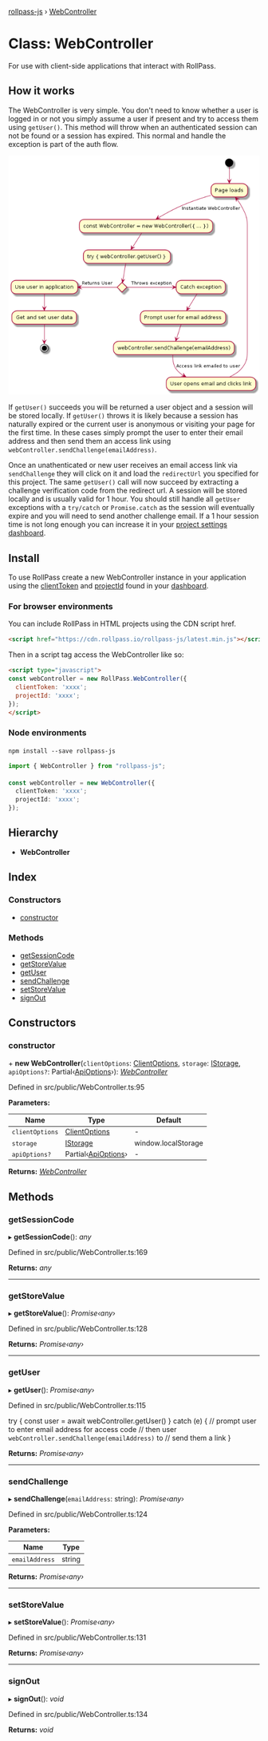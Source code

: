 [rollpass-js](../README.md) › [WebController](webcontroller.md)

# Class: WebController

For use with client-side applications that interact with RollPass.

## How it works
The WebController is very simple. You don't need to know whether a user is logged in or not you simply assume a user if present and try to access them using `getUser()`. This method will throw when an authenticated session can not be found or a session has expired. This normal and handle the exception is part of the auth flow.

![Flow diagram](../assets/uml/webcontroller.puml.png)

If `getUser()` succeeds you will be returned a user object and a session will be stored locally. If `getUser()` throws it is likely because a session has naturally expired or the current user is anonymous or visiting your page for the first time. In these cases simply prompt the user to enter their email address and then send them an access link using `webController.sendChallenge(emailAddress)`.

Once an unathenticated or new user receives an email access link via `sendChallenge` they will click on it and load the `redirectUrl` you specified for this project. The same `getUser()` call will now succeed by extracting a challenge verification code from the redirect url. A session will be stored locally and is usually valid for 1 hour. You should still handle all `getUser` exceptions with a `try/catch` or `Promise.catch` as the session will eventually expire and you will need to send another challenge email. If a 1 hour session time is not long enough you can increase it in your [project settings dashboard](https://rollpass.io/dashboard).

## Install

To use RollPass create a new WebController instance in your application using the [clientToken](https://rollpass.io/dashboard) and [projectId](https://rollpass.io/dashboard) found in your [dashboard](https://rollpass.io/dashboard).

### For browser environments
You can include RollPass in HTML projects using the CDN script href.

```html
<script href="https://cdn.rollpass.io/rollpass-js/latest.min.js"></script>
```

Then in a script tag access the WebController like so:
```html
<script type="javascript">
const webController = new RollPass.WebController({
  clientToken: 'xxxx';
  projectId: 'xxxx';
});
</script>
```
### Node environments

`npm install --save rollpass-js`

```typescript
import { WebController } from "rollpass-js";

const webController = new WebController({
  clientToken: 'xxxx';
  projectId: 'xxxx';
});
```

## Hierarchy

* **WebController**

## Index

### Constructors

* [constructor](webcontroller.md#constructor)

### Methods

* [getSessionCode](webcontroller.md#getsessioncode)
* [getStoreValue](webcontroller.md#getstorevalue)
* [getUser](webcontroller.md#getuser)
* [sendChallenge](webcontroller.md#sendchallenge)
* [setStoreValue](webcontroller.md#setstorevalue)
* [signOut](webcontroller.md#signout)

## Constructors

###  constructor

\+ **new WebController**(`clientOptions`: [ClientOptions](../interfaces/clientoptions.md), `storage`: [IStorage](../interfaces/istorage.md), `apiOptions?`: Partial‹[ApiOptions](../interfaces/apioptions.md)›): *[WebController](webcontroller.md)*

Defined in src/public/WebController.ts:95

**Parameters:**

Name | Type | Default |
------ | ------ | ------ |
`clientOptions` | [ClientOptions](../interfaces/clientoptions.md) | - |
`storage` | [IStorage](../interfaces/istorage.md) |  window.localStorage |
`apiOptions?` | Partial‹[ApiOptions](../interfaces/apioptions.md)› | - |

**Returns:** *[WebController](webcontroller.md)*

## Methods

###  getSessionCode

▸ **getSessionCode**(): *any*

Defined in src/public/WebController.ts:169

**Returns:** *any*

___

###  getStoreValue

▸ **getStoreValue**(): *Promise‹any›*

Defined in src/public/WebController.ts:128

**Returns:** *Promise‹any›*

___

###  getUser

▸ **getUser**(): *Promise‹any›*

Defined in src/public/WebController.ts:115

try {
  const user = await webController.getUser()
} catch (e) {
  // prompt user to enter email address for access code
  // then user `webController.sendChallenge(emailAddress)` to
  // send them a link
}

**Returns:** *Promise‹any›*

___

###  sendChallenge

▸ **sendChallenge**(`emailAddress`: string): *Promise‹any›*

Defined in src/public/WebController.ts:124

**Parameters:**

Name | Type |
------ | ------ |
`emailAddress` | string |

**Returns:** *Promise‹any›*

___

###  setStoreValue

▸ **setStoreValue**(): *Promise‹any›*

Defined in src/public/WebController.ts:131

**Returns:** *Promise‹any›*

___

###  signOut

▸ **signOut**(): *void*

Defined in src/public/WebController.ts:134

**Returns:** *void*
